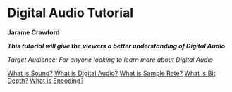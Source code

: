 # Digital Audio Tutorial
**Jarame Crawford**

**_This tutorial will give the viewers a better understanding of Digital Audio_**


_Target Audience: For anyone looking to learn more about Digital Audio_


[What is Sound?](Sound.md)
[What is Digital Audio?](DigitalAudio.md)
[What is Sample Rate?]()
[What is Bit Depth?]()
[What is Encoding?]()
